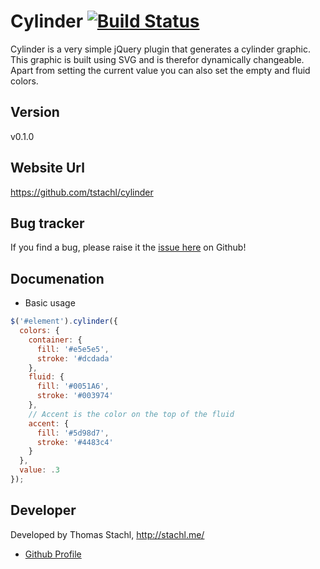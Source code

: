 # Cylinder [![Build Status](https://secure.travis-ci.org/tstachl/cylinder.png?branch=master)](http://travis-ci.org/tstachl/cylinder)

Cylinder is a very simple jQuery plugin that generates a cylinder graphic. This graphic is built using SVG and is therefor dynamically changeable. Apart from setting the current value you can also set the empty and fluid colors.

## Version

v0.1.0

## Website Url

https://github.com/tstachl/cylinder

## Bug tracker

If you find a bug, please raise it the [issue here](https://github.com/tstachl/cylinder/issues) on Github! 

## Documenation

- Basic usage

```javascript
$('#element').cylinder({
  colors: {
    container: {
      fill: '#e5e5e5',
      stroke: '#dcdada'
    },
    fluid: {
      fill: '#0051A6',
      stroke: '#003974'
    },
    // Accent is the color on the top of the fluid
    accent: {
      fill: '#5d98d7',
      stroke: '#4483c4'
    }
  },
  value: .3
});
```

## Developer

Developed by Thomas Stachl, http://stachl.me/

+ [Github Profile](http://github.com/tstachl)